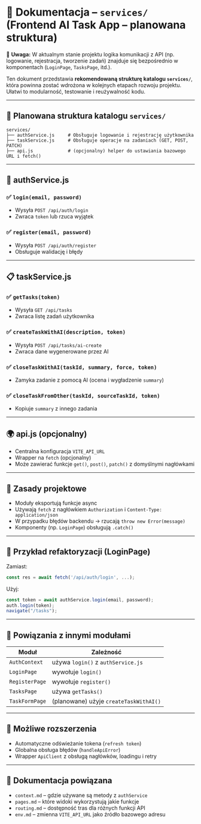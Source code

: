 # 🔌 Dokumentacja – `services/` (Frontend AI Task App – planowana struktura)

📌 **Uwaga:** W aktualnym stanie projektu logika komunikacji z API (np. logowanie, rejestracja, tworzenie zadań) znajduje się bezpośrednio w komponentach (`LoginPage`, `TasksPage`, itd.).

Ten dokument przedstawia **rekomendowaną strukturę katalogu `services/`**, która powinna zostać wdrożona w kolejnych etapach rozwoju projektu. Ułatwi to modularność, testowanie i reużywalność kodu.

---

## 📁 Planowana struktura katalogu `services/`

```
services/
├── authService.js     # Obsługuje logowanie i rejestrację użytkownika
├── taskService.js     # Obsługuje operacje na zadaniach (GET, POST, PATCH)
├── api.js             # (opcjonalny) helper do ustawiania bazowego URL i fetch()
```

---

## 🔑 authService.js

### ✅ `login(email, password)`

- Wysyła `POST /api/auth/login`
- Zwraca `token` lub rzuca wyjątek

### ✅ `register(email, password)`

- Wysyła `POST /api/auth/register`
- Obsługuje walidację i błędy

---

## 📋 taskService.js

### ✅ `getTasks(token)`

- Wysyła `GET /api/tasks`
- Zwraca listę zadań użytkownika

### ✅ `createTaskWithAI(description, token)`

- Wysyła `POST /api/tasks/ai-create`
- Zwraca dane wygenerowane przez AI

### ✅ `closeTaskWithAI(taskId, summary, force, token)`

- Zamyka zadanie z pomocą AI (ocena i wygładzenie `summary`)

### ✅ `closeTaskFromOther(taskId, sourceTaskId, token)`

- Kopiuje `summary` z innego zadania

---

## 🌍 api.js (opcjonalny)

- Centralna konfiguracja `VITE_API_URL`
- Wrapper na `fetch` (opcjonalny)
- Może zawierać funkcje `get()`, `post()`, `patch()` z domyślnymi nagłówkami

---

## 🧠 Zasady projektowe

- Moduły eksportują funkcje async
- Używają `fetch` z nagłówkiem `Authorization` i `Content-Type: application/json`
- W przypadku błędów backendu → rzucają `throw new Error(message)`
- Komponenty (np. `LoginPage`) obsługują `.catch()`

---

## 📄 Przykład refaktoryzacji (LoginPage)

Zamiast:

```js
const res = await fetch('/api/auth/login', ...);
```

Użyj:

```js
const token = await authService.login(email, password);
auth.login(token);
navigate("/tasks");
```

---

## 🧩 Powiązania z innymi modułami

| Moduł          | Zależność                              |
| -------------- | -------------------------------------- |
| `AuthContext`  | używa `login()` z `authService.js`     |
| `LoginPage`    | wywołuje `login()`                     |
| `RegisterPage` | wywołuje `register()`                  |
| `TasksPage`    | używa `getTasks()`                     |
| `TaskFormPage` | (planowane) użyje `createTaskWithAI()` |

---

## 🚧 Możliwe rozszerzenia

- Automatyczne odświeżanie tokena (`refresh token`)
- Globalna obsługa błędów (`handleApiError`)
- Wrapper `ApiClient` z obsługą nagłówków, loadingu i retry

---

## 📄 Dokumentacja powiązana

- `context.md` – gdzie używane są metody z `authService`
- `pages.md` – które widoki wykorzystują jakie funkcje
- `routing.md` – dostępność tras dla różnych funkcji API
- `env.md` – zmienna `VITE_API_URL` jako źródło bazowego adresu
